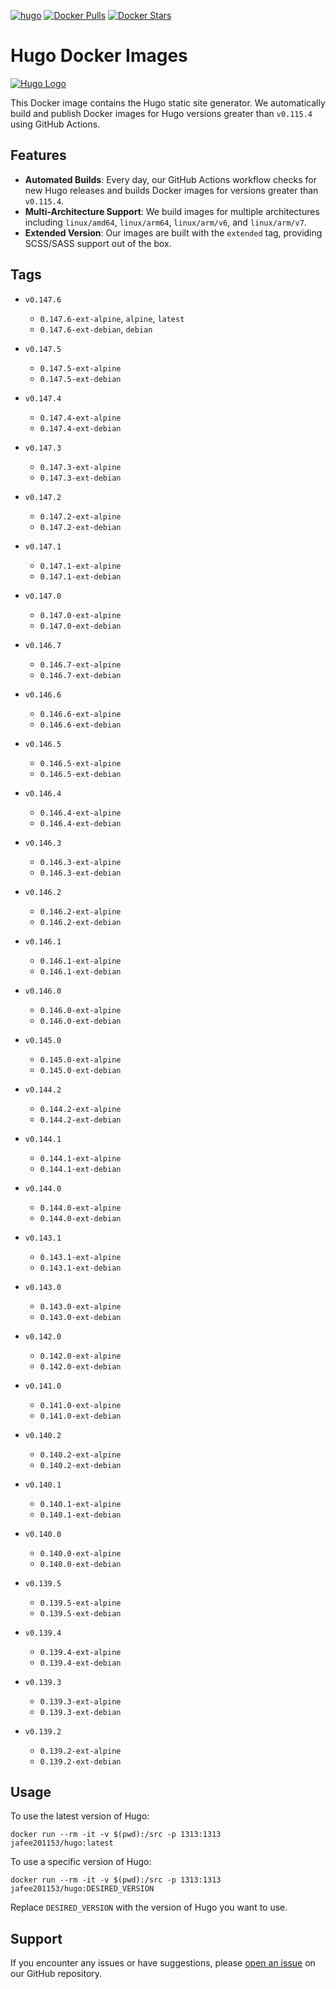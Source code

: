 [![hugo](https://github.com/leoli0605/docker-hugo/actions/workflows/publish.yml/badge.svg)](https://github.com/leoli0605/docker-hugo/actions/workflows/publish.yml)
[![Docker Pulls](https://img.shields.io/docker/pulls/jafee201153/hugo.svg)](https://hub.docker.com/r/jafee201153/hugo/)
[![Docker Stars](https://img.shields.io/docker/stars/jafee201153/hugo.svg)](https://hub.docker.com/r/jafee201153/hugo/)

# Hugo Docker Images

[![Hugo Logo](https://gohugo.io/images/hugo-logo-wide.svg)](https://github.com/gohugoio/hugo)

This Docker image contains the Hugo static site generator. We automatically build and publish Docker images for Hugo versions greater than `v0.115.4` using GitHub Actions.

## Features

-   **Automated Builds**: Every day, our GitHub Actions workflow checks for new Hugo releases and builds Docker images for versions greater than `v0.115.4`.
-   **Multi-Architecture Support**: We build images for multiple architectures including `linux/amd64`, `linux/arm64`, `linux/arm/v6`, and `linux/arm/v7`.
-   **Extended Version**: Our images are built with the `extended` tag, providing SCSS/SASS support out of the box.

## Tags

<!-- TAGS_START -->

-   `v0.147.6`
    -   `0.147.6-ext-alpine`, `alpine`, `latest`
    -   `0.147.6-ext-debian`, `debian`
    
-   `v0.147.5`
    -   `0.147.5-ext-alpine`
    -   `0.147.5-ext-debian`
    
-   `v0.147.4`
    -   `0.147.4-ext-alpine`
    -   `0.147.4-ext-debian`
    
-   `v0.147.3`
    -   `0.147.3-ext-alpine`
    -   `0.147.3-ext-debian`
    
-   `v0.147.2`
    -   `0.147.2-ext-alpine`
    -   `0.147.2-ext-debian`
    
-   `v0.147.1`
    -   `0.147.1-ext-alpine`
    -   `0.147.1-ext-debian`
    
-   `v0.147.0`
    -   `0.147.0-ext-alpine`
    -   `0.147.0-ext-debian`
    
-   `v0.146.7`
    -   `0.146.7-ext-alpine`
    -   `0.146.7-ext-debian`
    
-   `v0.146.6`
    -   `0.146.6-ext-alpine`
    -   `0.146.6-ext-debian`
    
-   `v0.146.5`
    -   `0.146.5-ext-alpine`
    -   `0.146.5-ext-debian`
    
-   `v0.146.4`
    -   `0.146.4-ext-alpine`
    -   `0.146.4-ext-debian`
    
-   `v0.146.3`
    -   `0.146.3-ext-alpine`
    -   `0.146.3-ext-debian`
    
-   `v0.146.2`
    -   `0.146.2-ext-alpine`
    -   `0.146.2-ext-debian`
    
-   `v0.146.1`
    -   `0.146.1-ext-alpine`
    -   `0.146.1-ext-debian`
    
-   `v0.146.0`
    -   `0.146.0-ext-alpine`
    -   `0.146.0-ext-debian`
    
-   `v0.145.0`
    -   `0.145.0-ext-alpine`
    -   `0.145.0-ext-debian`
    
-   `v0.144.2`
    -   `0.144.2-ext-alpine`
    -   `0.144.2-ext-debian`
    
-   `v0.144.1`
    -   `0.144.1-ext-alpine`
    -   `0.144.1-ext-debian`
    
-   `v0.144.0`
    -   `0.144.0-ext-alpine`
    -   `0.144.0-ext-debian`
    
-   `v0.143.1`
    -   `0.143.1-ext-alpine`
    -   `0.143.1-ext-debian`
    
-   `v0.143.0`
    -   `0.143.0-ext-alpine`
    -   `0.143.0-ext-debian`
    
-   `v0.142.0`
    -   `0.142.0-ext-alpine`
    -   `0.142.0-ext-debian`
    
-   `v0.141.0`
    -   `0.141.0-ext-alpine`
    -   `0.141.0-ext-debian`
    
-   `v0.140.2`
    -   `0.140.2-ext-alpine`
    -   `0.140.2-ext-debian`
    
-   `v0.140.1`
    -   `0.140.1-ext-alpine`
    -   `0.140.1-ext-debian`
    
-   `v0.140.0`
    -   `0.140.0-ext-alpine`
    -   `0.140.0-ext-debian`
    
-   `v0.139.5`
    -   `0.139.5-ext-alpine`
    -   `0.139.5-ext-debian`
    
-   `v0.139.4`
    -   `0.139.4-ext-alpine`
    -   `0.139.4-ext-debian`
    
-   `v0.139.3`
    -   `0.139.3-ext-alpine`
    -   `0.139.3-ext-debian`
    
-   `v0.139.2`
    -   `0.139.2-ext-alpine`
    -   `0.139.2-ext-debian`
    
<!-- TAGS_END -->

## Usage

To use the latest version of Hugo:

```
docker run --rm -it -v $(pwd):/src -p 1313:1313 jafee201153/hugo:latest
```

To use a specific version of Hugo:

```
docker run --rm -it -v $(pwd):/src -p 1313:1313 jafee201153/hugo:DESIRED_VERSION
```

Replace `DESIRED_VERSION` with the version of Hugo you want to use.

## Support

If you encounter any issues or have suggestions, please [open an issue](https://github.com/leoli0605/docker-hugo/issues) on our GitHub repository.
